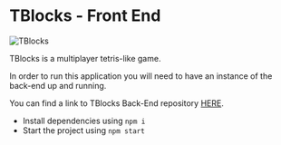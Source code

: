 # TBlocks - Front End

![TBlocks](http://via.placeholder.com/450x300)

TBlocks is a multiplayer tetris-like game.

In order to run this application you will need to have an instance of the
back-end up and running.

You can find a link to TBlocks Back-End repository [HERE](https://github.com/dkm-coder/tblocks-back-end).

* Install dependencies using `npm i`
* Start the project using `npm start`
